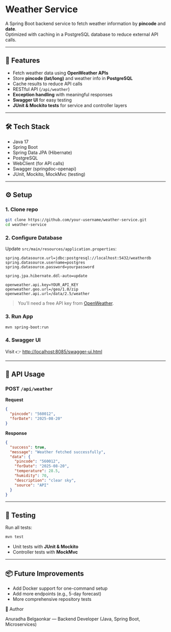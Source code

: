 # Weather Service

A Spring Boot backend service to fetch weather information by **pincode** and **date**.  
Optimized with caching in a PostgreSQL database to reduce external API calls.  

---

## 🚀 Features
- Fetch weather data using **OpenWeather APIs**  
- Store **pincode (lat/long)** and weather info in **PostgreSQL**  
- Cache results to reduce API calls  
- RESTful API (`/api/weather`)  
- **Exception handling** with meaningful responses  
- **Swagger UI** for easy testing  
- **JUnit & Mockito tests** for service and controller layers  

---

## 🛠️ Tech Stack
- Java 17  
- Spring Boot  
- Spring Data JPA (Hibernate)  
- PostgreSQL  
- WebClient (for API calls)  
- Swagger (springdoc-openapi)  
- JUnit, Mockito, MockMvc (testing)  

---

## ⚙️ Setup

### 1. Clone repo
```bash
git clone https://github.com/your-username/weather-service.git
cd weather-service
```

### 2. Configure Database
Update `src/main/resources/application.properties`:
```properties
spring.datasource.url=jdbc:postgresql://localhost:5432/weatherdb
spring.datasource.username=postgres
spring.datasource.password=yourpassword

spring.jpa.hibernate.ddl-auto=update

openweather.api.key=YOUR_API_KEY
openweather.geo.url=/geo/1.0/zip
openweather.api.url=/data/2.5/weather
```

> You’ll need a free API key from [OpenWeather](https://openweathermap.org/api).  

### 3. Run App
```bash
mvn spring-boot:run
```

### 4. Swagger UI
Visit 👉 [http://localhost:8085/swagger-ui.html](http://localhost:8080/swagger-ui.html)

---

## 📡 API Usage

### POST `/api/weather`

**Request**
```json
{
  "pincode": "560012",
  "forDate": "2025-08-20"
}
```

**Response**
```json
{
  "success": true,
  "message": "Weather fetched successfully",
  "data": {
    "pincode": "560012",
    "forDate": "2025-08-20",
    "temperature": 28.5,
    "humidity": 70,
    "description": "clear sky",
    "source": "API"
  }
}
```

---

## 🧪 Testing
Run all tests:
```bash
mvn test
```

- Unit tests with **JUnit & Mockito**  
- Controller tests with **MockMvc**  

---

## 📦 Future Improvements
- Add Docker support for one-command setup  
- Add more endpoints (e.g., 5-day forecast)  
- More comprehensive repository tests  

👤 Author

Anuradha Belgaonkar — Backend Developer (Java, Spring Boot, Microservices)